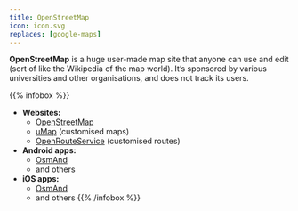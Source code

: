 ```yaml
---
title: OpenStreetMap
icon: icon.svg
replaces: [google-maps]
---
```


**OpenStreetMap** is a huge user-made map site that anyone can use and edit (sort of like the Wikipedia of the map world). It’s sponsored by various universities and other organisations, and does not track its users.

{{% infobox %}}
- **Websites:** 
    - [OpenStreetMap](https://www.openstreetmap.org/)
    - [uMap](https://umap.openstreetmap.fr/en/) (customised maps)
    - [OpenRouteService](https://maps.openrouteservice.org/) (customised routes)
- **Android apps:** 
    - [OsmAnd](https://play.google.com/store/apps/details?id=net.osmand)
    - and others
- **iOS apps:** 
    - [OsmAnd](https://apps.apple.com/app/apple-store/id934850257)
    - and others
{{% /infobox %}}